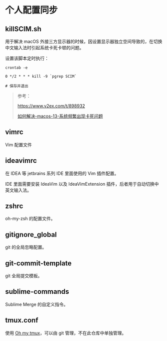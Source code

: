 # 个人配置同步

## killSCIM.sh

用于解决 macOS 外接三方显示器的时候，因设置显示器独立空间导致的，在切换中文输入法时引起系统卡死卡顿的问题。

设置该脚本定时执行：

```shell
crontab -e

0 */2 * * * kill -9 `pgrep SCIM`

# 保存并退出
```

> 参考：
> 
> https://www.v2ex.com/t/898932
> 
> [如何解决-macos-13-系统频繁出现卡死问题](https://blog.xlclan.com/posts/%E5%A6%82%E4%BD%95%E8%A7%A3%E5%86%B3-macos-13-%E7%B3%BB%E7%BB%9F%E9%A2%91%E7%B9%81%E5%87%BA%E7%8E%B0%E5%8D%A1%E6%AD%BB%E9%97%AE%E9%A2%98/)

## vimrc

Vim 配置文件

## ideavimrc

在 IDEA 等 jetbrains 系列 IDE 里面使用的 Vim 插件配置。

IDE 里面需要安装 IdeaVim 以及 IdeaVimExtension 插件，后者用于自动切换中英文输入法。

## zshrc

oh-my-zsh 的配置文件。

## gitignore_global

git 的全局忽略配置。

## git-commit-template

git 全局提交模板。

## sublime-commands

Sublime Merge 的自定义指令。

## tmux.conf

使用 [Oh my tmux](https://github.com/gpakosz/.tmux)，可以由 git 管理，不在此仓库中单独管理。

